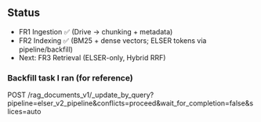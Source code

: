 
## Status
- FR1 Ingestion ✅ (Drive → chunking + metadata)
- FR2 Indexing ✅ (BM25 + dense vectors; ELSER tokens via pipeline/backfill)
- Next: FR3 Retrieval (ELSER-only, Hybrid RRF)

### Backfill task I ran (for reference)
POST /rag_documents_v1/_update_by_query?pipeline=elser_v2_pipeline&conflicts=proceed&wait_for_completion=false&slices=auto
